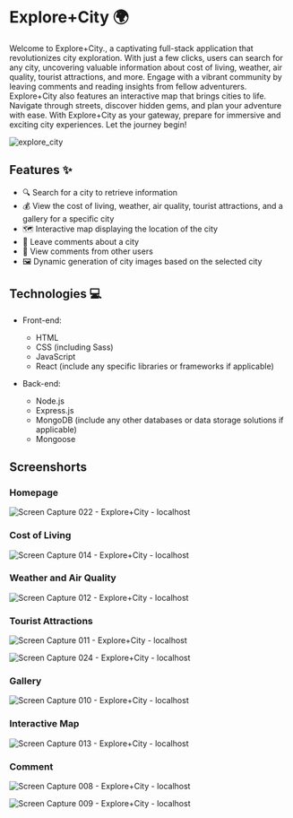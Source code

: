 # Explore+City 🌍

Welcome to Explore+City., a captivating full-stack application that revolutionizes city exploration. With just a few clicks, users can search for any city, uncovering valuable information about cost of living, weather, air quality, tourist attractions, and more. Engage with a vibrant community by leaving comments and reading insights from fellow adventurers. Explore+City also features an interactive map that brings cities to life. Navigate through streets, discover hidden gems, and plan your adventure with ease. With Explore+City as your gateway, prepare for immersive and exciting city experiences. Let the journey begin!

![explore_city](https://github.com/pichsophaneatdy/Explore_City_FrontEnd/assets/95105372/cd67adba-3058-49d1-8fe6-d51f51076f6c)

## Features ✨

- 🔍 Search for a city to retrieve information
- 💰 View the cost of living, weather, air quality, tourist attractions, and a gallery for a specific city
- 🗺️ Interactive map displaying the location of the city
- 💬 Leave comments about a city
- 👀 View comments from other users
- 🖼️ Dynamic generation of city images based on the selected city

## Technologies 💻

- Front-end:
  - HTML
  - CSS (including Sass)
  - JavaScript
  - React (include any specific libraries or frameworks if applicable)

- Back-end:
  - Node.js
  - Express.js
  - MongoDB (include any other databases or data storage solutions if applicable)
  - Mongoose
## Screenshorts

### Homepage

![Screen Capture 022 - Explore+City  - localhost](https://github.com/pichsophaneatdy/Explore_City_FrontEnd/assets/95105372/cb5ae768-81d0-4822-89a3-6a8817af9030)

### Cost of Living

![Screen Capture 014 - Explore+City  - localhost](https://github.com/pichsophaneatdy/Explore_City_FrontEnd/assets/95105372/4fc6f514-b8bc-43d0-812b-5d304b0bbc39)

### Weather and Air Quality

![Screen Capture 012 - Explore+City  - localhost](https://github.com/pichsophaneatdy/Explore_City_FrontEnd/assets/95105372/adff03b8-cb1a-451e-86dc-c3b37d49dee4)

### Tourist Attractions

![Screen Capture 011 - Explore+City  - localhost](https://github.com/pichsophaneatdy/Explore_City_FrontEnd/assets/95105372/48e4732b-ee0b-41be-8bc7-b594ac8907b5)

![Screen Capture 024 - Explore+City  - localhost](https://github.com/pichsophaneatdy/Explore_City_FrontEnd/assets/95105372/9aa96270-4e55-41a1-8114-b5d971b528eb)

### Gallery

![Screen Capture 010 - Explore+City  - localhost](https://github.com/pichsophaneatdy/Explore_City_FrontEnd/assets/95105372/1a2f9338-49f7-4239-995b-079e1f8942e4)

### Interactive Map

![Screen Capture 013 - Explore+City  - localhost](https://github.com/pichsophaneatdy/Explore_City_FrontEnd/assets/95105372/d6bf2715-43ba-4ad5-8341-c6f56efae33b)

### Comment

![Screen Capture 008 - Explore+City  - localhost](https://github.com/pichsophaneatdy/Explore_City_FrontEnd/assets/95105372/7ed6e4f8-7f3d-4448-84ed-29cdd41f7457)

![Screen Capture 009 - Explore+City  - localhost](https://github.com/pichsophaneatdy/Explore_City_FrontEnd/assets/95105372/12e5d54a-0f9b-4ca7-9d12-26c772348635)



